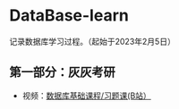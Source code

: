 # DataBase-learn
记录数据库学习过程。（起始于2023年2月5日）

## 第一部分：灰灰考研
- 视频：[数据库基础课程/习题课(B站）](https://www.bilibili.com/video/BV1B44y1L7Re)
